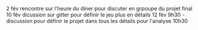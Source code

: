 2 fév
  rencontre sur l'heure du diner pour discuter en grpoupe du projet final
10 fév
  dicussion sur gitter pour définir le jeu plus en détails
12 fév
  9h30
  -discussion pour définir le projet dans tous les détails pour l'analyse
  10h30
